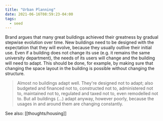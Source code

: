 ```yaml
---
title: "Urban Planning"
date: 2021-06-16T08:59:23-04:00
tags:
  - seed
---
```


Brand argues that many great buildings achieved their greatness by gradual stepwise evolution over time. New buildings need to be designed with the expectation that they will evolve, because they usually outlive their initial use. Even if a building does not change its use (e.g. it remains the same university department), the needs of its users will change and the building will need to adapt. This should be done, for example, by making sure that changing the space layout in the building is possible without changing the structure.

> Almost no buildings adapt well. They're designed not to adapt; also budgeted and financed not to, constructed not to, administered not to, maintained not to, regulated and taxed not to, even remodelled not to. But all buildings (...) adapt anyway, however poorly, because the usages in and around them are changing constantly.

See also: [[thoughts/housing]]
